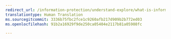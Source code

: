 ```yaml
---
redirect_url: /information-protection/understand-explore/what-is-information-protection
translationtype: Human Translation
ms.sourcegitcommit: 3336b75fbc2fce1c9260afb217d909b2b772ed03
ms.openlocfilehash: 91b2a16929f9de250ca05404e2117b81a05908fc

---
```




<!--HONumber=Oct16_HO3-->


